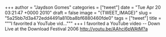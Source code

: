 
+++
author = "Jaydson Gomes"
categories = ["tweet"]
date = "Tue Apr 20 03:21:47 +0000 2010"
draft = false
image = "{TWEET_IMAGE}"
slug = "5a25bb7d3a472edd4491a810ba8bf6880460fde0"
tags = ["tweet"]
title = """I favorited a YouTube vid..."""
+++
I favorited a YouTube video -- Down Live at the Download Festival 2006 http://youtu.be/AAhci6pWAtM?a
